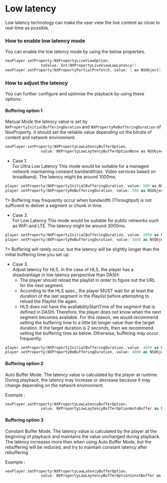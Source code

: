 # Low latency

Low latency technology can make the user view the live content as close to real-time as possible.

### How to enable low latency mode

You can enable the low latency mode by using the below properties.

```swift
nexPlayer.setProperty(NXPropertyLiveViewOption, 
                toValue: Int(NXPropertyLiveViewLowLatency))
nexPlayer.setProperty(NXPropertyPartialPrefetch, value: 1 as NSObject)
```

### How to adjust the latency

You can further configure and optimise the playback by using these options:

#### Buffering option 1

Manual Mode the latency value is set by `NXPropertyInitialBufferingDuration` and `NXPropertyReBufferingDuration` of NexProperty. It should set the reliable value depending on the bitrate of content and network environment.

```swift
nexPlayer.setProperty(NXPropertyLowLatencyBufferOption, 
                value: NXPropertyLowLaytencyBufferOptionNone as NSObject)
```

* Case 1.  
    For Ultra Low Latency This mode would be suitable for a managed network maintaining constant bandwidth(ex. Video services based on broadband). The latency might be around 1000ms. 

```swift
player.setProperty(NXPropertyInitialBufferingDuration, value: 500 as NSObject)
player.setProperty(NXPropertyReBufferingDuration, value: 500 as NSObject)
```

?> Buffering may frequently occur when bandwidth (Throughput) is not sufficient to deliver a segment or chunk in time.

* Case 2.  
    For Low Latency This mode would be suitable for public networks such as WiFi and LTE. The latency might be around 3000ms. 

```swift
player.setProperty(NXPropertyInitialBufferingDuration, value: 2000 as NSObject)
player.setProperty(NXPropertyReBufferingDuration, value: 2000 as NSObject)
```

?> Buffering will rarely occur, but the latency will be slightly longer than the initial buffering time you set up.

* Case 3.  
    Adjust latency for HLS. In the case of HLS, the player has a disadvantage in low latency perspective than DASH:
    * The player should reload the playlist in order to figure out the URL for the next segment.
    * According to the HLS spec., the player MUST wait for at least the duration of the last segment in the Playlist before attempting to reload the Playlist file again.
    * HLS does not have the availabilityStartTime of the segment that is defined in DASH. Therefore, the player does not know when the next segment becomes available. For this reason, we would recommend setting the buffering time to a little bit longer value than the target duration. If the target duration is 2 seconds, then we recommend setting the buffering time as below. Otherwise, buffering may occur frequently.

```swift
player.setProperty(NXPropertyInitialBufferingDuration, value: 4000 as NSObject)
player.setProperty(NXPropertyReBufferingDuration, value: 4000 as NSObject)
```


#### Buffering option 2

Auto Buffer Mode. The latency value is calculated by the player at runtime. During playback, the latency may increase or decrease because it may change depending on the network environment.  

Example :

```swift
nexPlayer.setProperty(NXPropertyLowLatencyBufferOption, 
                value: NXPropertyLowLaytencyBufferOptionAutoBuffer as NSObject)
```

#### Buffering option 3

Constant Buffer Mode. The latency value is calculated by the player at the beginning of playback and maintains the value unchanged during playback. The latency increases more than when using Auto Buffer Mode, but the rebuffering will be reduced, and try to maintain constant latency after rebuffering.

Example :

```swift
nexPlayer.setProperty(NXPropertyLowLatencyBufferOption, 
                value: NXPropertyLowLaytencyBufferOptionConstBuffer as NSObject)
```
